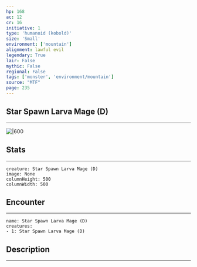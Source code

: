 ```yaml
---
hp: 168
ac: 12
cr: 16
initiative: 1
type: 'humanoid (kobold)'    
size: 'Small'
environment: ['mountain']
alignment: lawful evil
legendary: True
lair: False
mythic: False
regional: False
tags: ['monster', 'environment/mountain']
source: "MTF"
page: 235
---
```


## Star Spawn Larva Mage (D)
---

![|600](D:/Program%20Files/5e.tools/img/bestiary/MTF/Star%20Spawn%20Larva%20Mage.jpg)

## Stats
---

```statblock
creature: Star Spawn Larva Mage (D)
image: None
columnHeight: 500
columnWidth: 500
```

## Encounter
---

```encounter-table
name: Star Spawn Larva Mage (D)
creatures:
- 1: Star Spawn Larva Mage (D)
```

## Description
---




